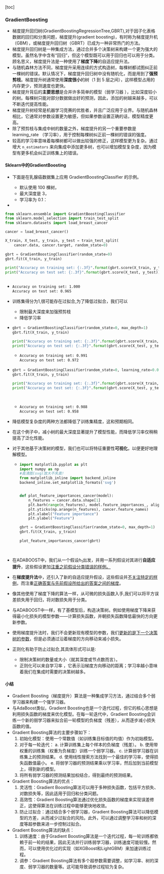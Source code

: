 [toc]

### GradientBoosting

- 梯度提升回归树(GradientBoostingRegressionTree,GBRT),对于因子化表格数据的回归和分类问题，梯度提升(gradient boosting)，有时称为梯度提升机（GBM），或梯度提升回归树（GBRT）已成为一种非常热门的方法。
- 梯度提升回归树是一种集成方法，通过合并多个决策树来构建一个更为强大的模型。虽然名字中含有“回归”，但这个模型既可以用于回归也可以用于分类。顾名思义，梯度提升法是一种使用了**梯度下降**的自适应提升法。
- 与随机森林方法不同，梯度提升采用连续的方式构造树，每棵树都试图纠正前一棵树的错误。默认情况下，梯度提升回归树中没有随机化，而是用到了**强预剪枝**。梯度提升树通常使用**深度很小**的树（1 到 5 层之间），这样模型占用的内存更少，预测速度也更快。
- 梯度提升背后的**主要思想**是合并许多简单的模型（弱学习器 ），比如深度较小的树。每棵树只能对部分数据做出好的预测，因此，添加的树越来越多，可以不断迭代提高性能。
- 梯度提升树经常是机器学习竞赛的优胜者，并且广泛应用于业界。与随机森林相比，它通常对参数设置更为敏感，但如果参数设置正确的话，模型精度更高。
- 除了预剪枝与集成中树的数量之外，梯度提升的另一个重要参数是 learning_rate （学习率），用于控制每棵树纠正前一棵树的错误的强度。
- 较高的学习率意味着每棵树都可以做出较强的修正，这样模型更为复杂。通过增大 `n_estimators` 来向集成中添加更多树，也可以增加模型复杂度，因为模型有更多机会纠正训练集上的错误。

#### Sklearn中的GradientBoosting

- 下面是在乳腺癌数据集上应用 GradientBoostingClassifier 的示例。

  - 默认使用 100 棵树，
  - 最大深度是 3，
  - 学习率为 0.1：

- 

  ```python
  from sklearn.ensemble import GradientBoostingClassifier
  from sklearn.model_selection import train_test_split 
  from sklearn.datasets import load_breast_cancer
  
  cancer = load_breast_cancer()
  
  X_train, X_test, y_train, y_test = train_test_split( 
      cancer.data, cancer.target, random_state=0) 
   
  gbrt = GradientBoostingClassifier(random_state=0) 
  gbrt.fit(X_train, y_train) 
   
  print("Accuracy on training set: {:.3f}".format(gbrt.score(X_train, y_train))) 
  print("Accuracy on test set: {:.3f}".format(gbrt.score(X_test, y_test))) 
   
  ```

  - ```bash
    Accuracy on training set: 1.000
    Accuracy on test set: 0.965
    ```

  - 训练集得分为1,很可能存在过拟合,为了降低过拟合，我们可以

    - 限制最大深度来加强预剪枝
    - 降低学习率

- ```python
  gbrt = GradientBoostingClassifier(random_state=0, max_depth=1) 
  gbrt.fit(X_train, y_train) 
   
  print("Accuracy on training set: {:.3f}".format(gbrt.score(X_train, y_train)))
  print("Accuracy on test set: {:.3f}".format(gbrt.score(X_test, y_test))) 
  ```

  - ```bash
    Accuracy on training set: 0.991
    Accuracy on test set: 0.972
    ```

- ```python
  gbrt = GradientBoostingClassifier(random_state=0, learning_rate=0.01) 
  gbrt.fit(X_train, y_train) 
   
  print("Accuracy on training set: {:.3f}".format(gbrt.score(X_train, y_train)))
  print("Accuracy on test set: {:.3f}".format(gbrt.score(X_test, y_test))) 
   
   
  ```

  - ```bash
    Accuracy on training set: 0.988
    Accuracy on test set: 0.958
    ```

- 降低模型复杂度的两种方法都降低了训练集精度，这和预期相同。

- 在这个例子中，减小树的最大深度显著提升了模型性能，而降低学习率仅稍稍提高了泛化性能。

- 对于其他基于决策树的模型，我们也可以将特征重要性**可视化**，以便更好地理解模型。

  - ```python
    import matplotlib.pyplot as plt
    import numpy as np
    #高清图(svg)放大不失真!
    from matplotlib_inline import backend_inline
    backend_inline.set_matplotlib_formats('svg')
    
    
    def plot_feature_importances_cancer(model): 
        n_features = cancer.data.shape[1] 
        plt.barh(range(n_features), model.feature_importances_, align='center') 
        plt.yticks(np.arange(n_features), cancer.feature_names) 
        plt.xlabel("Feature importance") 
        plt.ylabel("Feature") 
    
    gbrt = GradientBoostingClassifier(random_state=0, max_depth=1) 
    gbrt.fit(X_train, y_train) 
     
    plot_feature_importances_cancer(gbrt) 
     
     
    ```

    



- 在ADABOOST中，我们从一个假设$h_1$出发，并用一系列假设对其进行**自适应提升**，这些假设更加<u>注重之前假设分类错误的样例。</u>
- 在**梯度提升法**中，还引入了新的自适应提升假设，这些假设并<u>不关注特定的样例</u>，而注重<u>正确答案与先前假设所给出的答案之间的梯度</u>。
- 像其他使用了梯度下降的算法一样，从可微的损失函数入手,我们可以将平方误差损失用于回归，将对数损失用于分类。
- 与ADABOOST中一样，有了基模型后，构造决策树。例如使用梯度下降来获得最小化损失的模型参数——计算损失函数，并朝损失函数降低最快的方向更新参数。
- 使用梯度提升法时，我们不会更新现有模型的参数，我们<u>更新的是下一个决策树的参数</u>，但是必须通过沿着梯度的方向移动来减小损失。
- 正则化有助于防止过拟合,其具体形式可以是:
  - 限制决策树的数量或大小（就其深度或节点数而言）。
  - 正则化可以来自学习率 ，它表示沿梯度方向移动的距离；学习率越小意味着我们在集成时需要的决策树越多。

#### 小结

- Gradient Boosting（梯度提升）算法是一种集成学习方法，通过结合多个弱学习器来构建一个强学习器。
- 与AdaBoost类似，Gradient Boosting也是一个迭代过程，但它的核心思想是利用损失函数的梯度来优化模型。在每一轮迭代中，Gradient Boosting会训练一个新的弱学习器来拟合前一轮模型的负梯度（残差），从而逐步减小损失函数的值。
- Gradient Boosting算法的主要步骤如下：
  1. 初始化模型：使用一个常数值（如训练集目标值的均值）作为初始模型。
  2. 对于每一轮迭代： a. 计算训练集上每个样本的负梯度（残差）。 b. 使用带权重的训练集（权重为负梯度）训练一个弱学习器。 c. 计算弱学习器在训练集上的预测结果。 d. 使用线性搜索方法找到一个最佳的学习率，使得损失函数值最小。 e. 将弱学习器的预测结果乘以学习率，然后加到当前模型上，得到新的模型。
  3. 将所有弱学习器的预测结果加权结合，得到最终的预测结果。
- Gradient Boosting算法的优点：
  1. 灵活性：Gradient Boosting算法可以用于多种损失函数，包括平方损失、对数损失等，因此适用于回归和分类问题。
  2. 高效性：Gradient Boosting算法通过优化损失函数的梯度来实现误差修正，这使得算法在训练过程中能够更快地收敛。
  3. 防止过拟合：通过结合多个弱学习器，Gradient Boosting算法可以降低模型的方差，从而减少过拟合的风险。此外，可以通过调整学习率和树的深度等超参数来进一步控制过拟合。
- Gradient Boosting算法的缺点：
  1. 训练速度：由于Gradient Boosting算法是一个迭代过程，每一轮训练都依赖于前一轮的结果，因此无法并行训练弱学习器，训练速度可能较慢。然而，可以使用优化过的实现（如XGBoost和LightGBM）来加速训练过程。
  2. 调参：Gradient Boosting算法有多个超参数需要调整，如学习率、树的深度、弱学习器的数量等。这可能导致调参过程较为复杂。

 